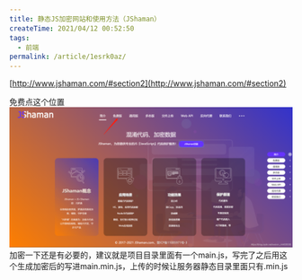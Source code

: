 ```yaml
---
title: 静态JS加密网站和使用方法（JShaman）
createTime: 2021/04/12 00:52:50
tags:
  - 前端
permalink: /article/1esrk0az/
---
```


[http://www.jshaman.com/#section2](http://www.jshaman.com/#section2)

免费点这个位置![](../images/31c6a6964558c0790d78ecc3b37582d1.png)
加密一下还是有必要的，建议就是项目目录里面有一个main.js，写完了之后用这个生成加密后的写进main.min.js，上传的时候让服务器静态目录里面只有.min.js
